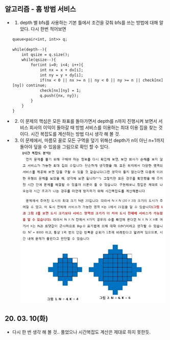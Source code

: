 ## 알고리즘 - 홈 방범 서비스
 - 1. depth 별 bfs를 사용하는 기본 틀에서 조건을 갖춰 bfs를 쓰는 방법에 대해 알았다. 다시 한번 적어보면
    ```
    queue<pair<int, int>> q;

    while(depth--){
        int qsize = q.size();
        while(qsize--){
            for(int i=0; i<4; i++){
                int nx = x + dx[i];
                int ny = y + dy[i];
                if(nx < 0 || nx >= n || ny < 0 || ny >= n || check[nx][ny]) continue;
                check[nx][ny] = 1;
                q.push({nx, ny});
            }        
        }
    }
    ```

 - 2. 이 문제의 핵심은 모든 좌표를 돌아가면서 depth를 n까지 진행시켜 보면서 서비스 회사의 이익이 돌아갈 때 방범 서비스를 이용하는 최대 이용 집을 찾는 것이다.
 시간 복잡도를 계산하는 방법 다시 생각 해 볼 것.

 - 3. 이 문제에서, 마름모 꼴로 모든 구역을 덮기 위해선 depth가 n이 아닌 n+1까지 돌아야 덮을 수 있음을 그림으로 확인 할 수 있다.
 ![Alt text](./img/img_200310.jpg)


 ## 20. 03. 10(화)
  - 다시 한 번 생각 해 볼 것.. 풀었으나 시간복잡도 계산은 제대로 하지 못한듯. 